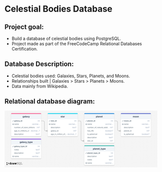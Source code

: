 # Celestial Bodies Database

## Project goal:
* Build a database of celestial bodies using PostgreSQL.
* Project made as part of the FreeCodeCamp Relational Databases Certification.

## Database Description:
* Celestial bodies used: Galaxies, Stars, Planets, and Moons.
* Relationships built | Galaxies > Stars > Planets > Moons.
* Data mainly from Wikipedia.

## Relational database diagram:
![database](https://github.com/AdelaHlobilova/sql-data-science/blob/main/freecodecamp-sql/celestial-bodies-database/drawSQL-celestial-bodies.png)
